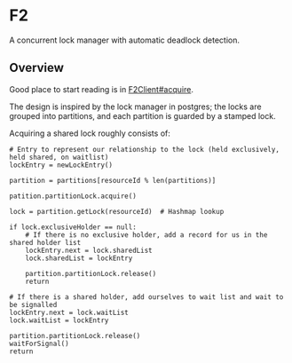 # F2

A concurrent lock manager with automatic deadlock detection.

## Overview

Good place to start reading is in [F2Client#acquire](src/main/java/com/jakewins/f2/F2Client.java).


The design is inspired by the lock manager in postgres; the locks are grouped into partitions, and each partition
is guarded by a stamped lock.

Acquiring a shared lock roughly consists of:

    # Entry to represent our relationship to the lock (held exclusively, held shared, on waitlist)
    lockEntry = newLockEntry()
    
    partition = partitions[resourceId % len(partitions)]
    
    patition.partitionLock.acquire()
    
    lock = partition.getLock(resourceId)  # Hashmap lookup
    
    if lock.exclusiveHolder == null:
        # If there is no exclusive holder, add a record for us in the shared holder list
        lockEntry.next = lock.sharedList
        lock.sharedList = lockEntry
        
        partition.partitionLock.release()
        return
        
    # If there is a shared holder, add ourselves to wait list and wait to be signalled
    lockEntry.next = lock.waitList
    lock.waitList = lockEntry
    
    partition.partitionLock.release()
    waitForSignal()
    return
 